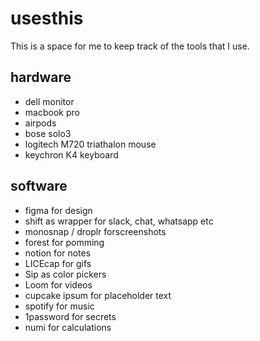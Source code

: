# usesthis
This is a space for me to keep track of the tools that I use.

## hardware
* dell monitor
* macbook pro
* airpods
* bose solo3 
* logitech M720 triathalon mouse
* keychron K4 keyboard

## software
* figma for design
* shift as wrapper for slack, chat, whatsapp etc
* monosnap / droplr forscreenshots
* forest for pomming
* notion for notes
* LICEcap for gifs
* Sip as color pickers
* Loom for videos
* cupcake ipsum for placeholder text
* spotify for music
* 1password for secrets
* numi for calculations 

